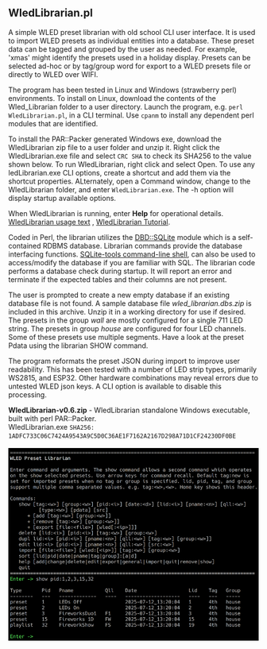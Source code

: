 ## WledLibrarian.pl
A simple WLED preset librarian with old school CLI user interface. It is used to import WLED 
presets as individual entities into a database. These preset data can be tagged and grouped by 
the user as needed. For example, 'xmas' might identify the presets used in a holiday display. 
Presets can be selected ad-hoc or by tag/group word for export to a WLED presets file or 
directly to WLED over WIFI. 

The program has been tested in Linux and Windows (strawberry perl) environments. To install on 
Linux, download the contents of the Wled_Librarian folder to a user directory. Launch the 
program, e.g. `perl WledLibrarian.pl`, in a CLI terminal. Use `cpanm` to install any dependent 
perl modules that are identified. 

To install the PAR::Packer generated Windows exe, download the WledLibrarian zip file to a user 
folder and unzip it. Right click the WledLibrarian.exe file and select `CRC SHA` to check its 
SHA256 to the value shown below. To run WledLibrarian, right click and select Open. To use any 
ledLibrarian.exe CLI options, create a shortcut and add them via the shortcut properties. 
ALternately, open a Command window, change to the WledLibrarian folder, and enter 
`WledLibrarian.exe`. The -h option will display startup available options.

When WledLibrarian is running, enter **Help** for operational details. 
[WledLibrarian usage text](WledLibrarianUsageText.md) , [WledLibrarian Tutorial](WledLibrarianTutorial.md).

Coded in Perl, the librarian utilizes the [DBD::SQLite](https://metacpan.org/pod/DBD::SQLite) 
module which is a self-contained RDBMS database. Librarian commands provide the database 
interfacing functions. [SQLite-tools command-line shell](https://www.sqlite.org/), can 
also be used to access/modify the database if you are familiar with SQL. The librarian code 
performs a database check during startup. It will report an error and terminate if the expected 
tables and their columns are not present. 

The user is prompted to create a new empty database if an existing database file is not found. A 
sample database file *wled_librarian.dbs.zip* is included in this archive. Unzip it in a working 
directory for use if desired. The presets in the group *wall* are mostly configured for a single 
711 LED string. The presets in group *house* are configured for four LED channels. Some of these 
presets use multiple segments. Have a look at the preset Pdata using the librarian SHOW command.

The program reformats the preset JSON during import to improve user readability. This has been tested 
with a number of LED strip types, primarily WS2815, and ESP32. Other hardware combinations may reveal 
errors due to untested WLED json keys. A CLI option is available to disable this processing.<br/>

**WledLibrarian-v0.6.zip** - WledLibrarian standalone Windows executable, built with perl PAR::Packer.<br/>
WledLibrarian.exe `SHA256: 1ADFC733C06C7424A9543A9C5D0C36AE1F7162A2167D298A71D1CF24230DF0BE`<br/><br/>
<img src="librarian.png" alt="screenshot" width="600"/>
